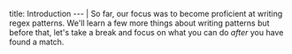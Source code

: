 title: Introduction
--- |
  So far, our focus was to become proficient at writing regex patterns. We'll learn a few more things about writing patterns but before that, let's take a break and focus on what you can do *after* you have found a match.
